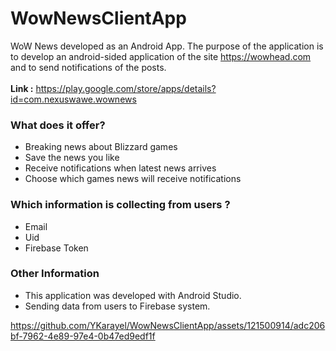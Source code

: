 # WowNewsClientApp
WoW News developed as an Android App. The purpose of the application is to develop an android-sided application of the site https://wowhead.com and to send notifications of the posts. <br><br>
<b>Link :</b> https://play.google.com/store/apps/details?id=com.nexuswawe.wownews

<h3>What does it offer?</h3>
<ul>
<li>Breaking news about Blizzard games</li>
<li>Save the news you like</li>
<li>Receive notifications when latest news arrives</li>
<li>Choose which games news will receive notifications</li>
</ul>

<h3>Which information is collecting from users ?</h3>
<ul>
  <li>Email</li>
  <li>Uid</li>
  <li>Firebase Token</li>
</ul>

<h3> Other Information</h3>
<ul>
  <li>This application was developed with Android Studio.</li>
  <li>Sending data from users to Firebase system.</li>
  
</ul>


https://github.com/YKarayel/WowNewsClientApp/assets/121500914/adc206bf-7962-4e89-97e4-0b47ed9edf1f
